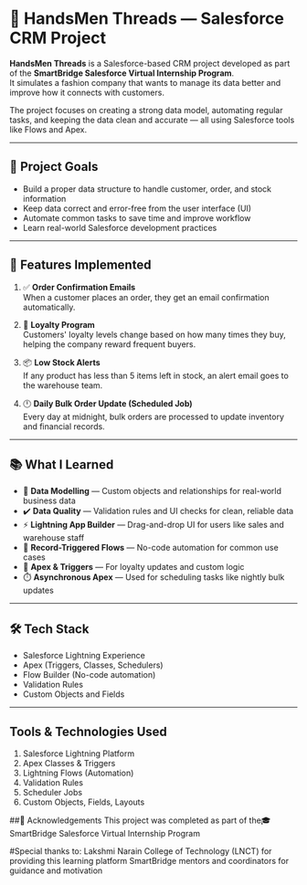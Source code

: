 # 👔 HandsMen Threads — Salesforce CRM Project

**HandsMen Threads** is a Salesforce-based CRM project developed as part of the **SmartBridge Salesforce Virtual Internship Program**.  
It simulates a fashion company that wants to manage its data better and improve how it connects with customers.

The project focuses on creating a strong data model, automating regular tasks, and keeping the data clean and accurate — all using Salesforce tools like Flows and Apex.

---

## 🎯 Project Goals

- Build a proper data structure to handle customer, order, and stock information
- Keep data correct and error-free from the user interface (UI)
- Automate common tasks to save time and improve workflow
- Learn real-world Salesforce development practices

---

## 🚀 Features Implemented

1. ✅ **Order Confirmation Emails**  
   When a customer places an order, they get an email confirmation automatically.

2. 🎁 **Loyalty Program**  
   Customers' loyalty levels change based on how many times they buy, helping the company reward frequent buyers.

3. 📦 **Low Stock Alerts**  
   If any product has less than 5 items left in stock, an alert email goes to the warehouse team.

4. 🕛 **Daily Bulk Order Update (Scheduled Job)**  
   Every day at midnight, bulk orders are processed to update inventory and financial records.

---

## 📚 What I Learned

- 📐 **Data Modelling** — Custom objects and relationships for real-world business data
- ✔️ **Data Quality** — Validation rules and UI checks for clean, reliable data
- ⚡ **Lightning App Builder** — Drag-and-drop UI for users like sales and warehouse staff
- 🔁 **Record-Triggered Flows** — No-code automation for common use cases
- 🧠 **Apex & Triggers** — For loyalty updates and custom logic
- ⏱️ **Asynchronous Apex** — Used for scheduling tasks like nightly bulk updates

---

## 🛠️ Tech Stack

- Salesforce Lightning Experience
- Apex (Triggers, Classes, Schedulers)
- Flow Builder (No-code automation)
- Validation Rules
- Custom Objects and Fields

---


##  Tools & Technologies Used
1. Salesforce Lightning Platform
2. Apex Classes & Triggers
3. Lightning Flows (Automation)
4. Validation Rules
5. Scheduler Jobs
6. Custom Objects, Fields, Layouts


##🙏 Acknowledgements
This project was completed as part of the🎓 SmartBridge Salesforce Virtual Internship Program

#Special thanks to:
Lakshmi Narain College of Technology (LNCT) for providing this learning platform
SmartBridge mentors and coordinators for guidance and motivation
